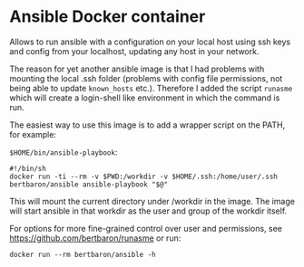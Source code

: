 # Ansible Docker container

Allows to run ansible with a configuration on your local host using ssh keys and config
from your localhost, updating any host in your network.

The reason for yet another ansible image is that I had problems with mounting the local .ssh folder
(problems with config file permissions, not being able to update `known_hosts` etc.). Therefore I added
the script `runasme` which will create a login-shell like environment in which the command is run.

The easiest way to use this image is to add a wrapper script on the PATH, for example:

`$HOME/bin/ansible-playbook`:
```shell
#!/bin/sh
docker run -ti --rm -v $PWD:/workdir -v $HOME/.ssh:/home/user/.ssh bertbaron/ansible ansible-playbook "$@"
```

This will mount the current directory under /workdir in the image. The image will start ansible in that
workdir as the user and group of the workdir itself.

For options for more fine-grained control over user and permissions, see https://github.com/bertbaron/runasme or run:

```shell
docker run --rm bertbaron/ansible -h
```

